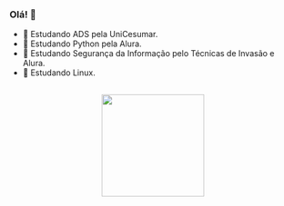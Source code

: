 ### Olá! 👋

- 🌱 Estudando ADS pela UniCesumar.
- :snake: Estudando Python pela Alura.
- 🎩 Estudando Segurança da Informação pelo Técnicas de Invasão e Alura.
- :penguin: Estudando Linux.

##

<div align="center">
  <img height="180em" src="https://github-readme-stats.vercel.app/api/top-langs/?username=G-Leite&layout=compact&langs_count=7&theme=dracula"/>
</div>
